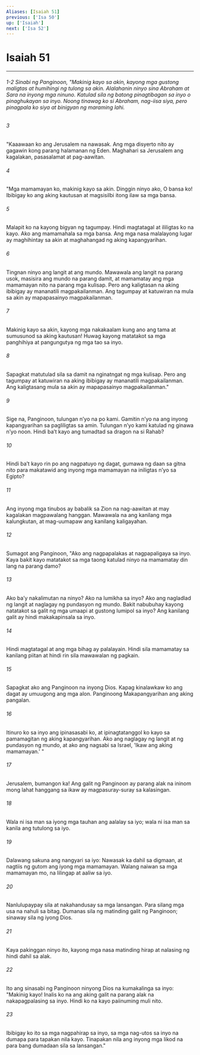```yaml
---
Aliases: [Isaiah 51]
previous: ['Isa 50']
up: ['Isaiah']
next: ['Isa 52']
---
```

# Isaiah 51

***
###### 1-2 Sinabi ng Panginoon, "Makinig kayo sa akin, kayong mga gustong maligtas at humihingi ng tulong sa akin. Alalahanin ninyo sina Abraham at Sara na inyong mga ninuno. Katulad sila ng batong pinagtibagan sa inyo o pinaghukayan sa inyo. Noong tinawag ko si Abraham, nag-iisa siya, pero pinagpala ko siya at binigyan ng maraming lahi. 


###### 3 


"Kaaawaan ko ang Jerusalem na nawasak. Ang mga disyerto nito ay gagawin kong parang halamanan ng Eden. Maghahari sa Jerusalem ang kagalakan, pasasalamat at pag-aawitan. 


###### 4 


"Mga mamamayan ko, makinig kayo sa akin. Dinggin ninyo ako, O bansa ko! Ibibigay ko ang aking kautusan at magsisilbi itong ilaw sa mga bansa. 


###### 5 


Malapit ko na kayong bigyan ng tagumpay. Hindi magtatagal at ililigtas ko na kayo. Ako ang mamamahala sa mga bansa. Ang mga nasa malalayong lugar ay maghihintay sa akin at maghahangad ng aking kapangyarihan. 


###### 6 


Tingnan ninyo ang langit at ang mundo. Mawawala ang langit na parang usok, masisira ang mundo na parang damit, at mamamatay ang mga mamamayan nito na parang mga kulisap. Pero ang kaligtasan na aking ibibigay ay mananatili magpakailanman. Ang tagumpay at katuwiran na mula sa akin ay mapapasainyo magpakailanman. 


###### 7 


Makinig kayo sa akin, kayong mga nakakaalam kung ano ang tama at sumusunod sa aking kautusan! Huwag kayong matatakot sa mga panghihiya at pangungutya ng mga tao sa inyo. 


###### 8 


Sapagkat matutulad sila sa damit na nginatngat ng mga kulisap. Pero ang tagumpay at katuwiran na aking ibibigay ay mananatili magpakailanman. Ang kaligtasang mula sa akin ay mapapasainyo magpakailanman." 


###### 9 


Sige na, Panginoon, tulungan nʼyo na po kami. Gamitin nʼyo na ang inyong kapangyarihan sa pagliligtas sa amin. Tulungan nʼyo kami katulad ng ginawa nʼyo noon. Hindi baʼt kayo ang tumadtad sa dragon na si Rahab? 


###### 10 


Hindi baʼt kayo rin po ang nagpatuyo ng dagat, gumawa ng daan sa gitna nito para makatawid ang inyong mga mamamayan na iniligtas nʼyo sa Egipto? 


###### 11 


Ang inyong mga tinubos ay babalik sa Zion na nag-aawitan at may kagalakan magpawalang hanggan. Mawawala na ang kanilang mga kalungkutan, at mag-uumapaw ang kanilang kaligayahan. 


###### 12 


Sumagot ang Panginoon, "Ako ang nagpapalakas at nagpapaligaya sa inyo. Kaya bakit kayo matatakot sa mga taong katulad ninyo na mamamatay din lang na parang damo? 


###### 13 


Ako baʼy nakalimutan na ninyo? Ako na lumikha sa inyo? Ako ang nagladlad ng langit at naglagay ng pundasyon ng mundo. Bakit nabubuhay kayong natatakot sa galit ng mga umaapi at gustong lumipol sa inyo? Ang kanilang galit ay hindi makakapinsala sa inyo. 


###### 14 


Hindi magtatagal at ang mga bihag ay palalayain. Hindi sila mamamatay sa kanilang piitan at hindi rin sila mawawalan ng pagkain. 


###### 15 


Sapagkat ako ang Panginoon na inyong Dios. Kapag kinalawkaw ko ang dagat ay umuugong ang mga alon. Panginoong Makapangyarihan ang aking pangalan. 


###### 16 


Itinuro ko sa inyo ang ipinasasabi ko, at ipinagtatanggol ko kayo sa pamamagitan ng aking kapangyarihan. Ako ang naglagay ng langit at ng pundasyon ng mundo, at ako ang nagsabi sa Israel, 'Ikaw ang aking mamamayan.' " 


###### 17 


Jerusalem, bumangon ka! Ang galit ng Panginoon ay parang alak na ininom mong lahat hanggang sa ikaw ay magpasuray-suray sa kalasingan. 


###### 18 


Wala ni isa man sa iyong mga tauhan ang aalalay sa iyo; wala ni isa man sa kanila ang tutulong sa iyo. 


###### 19 


Dalawang sakuna ang nangyari sa iyo: Nawasak ka dahil sa digmaan, at nagtiis ng gutom ang iyong mga mamamayan. Walang naiwan sa mga mamamayan mo, na lilingap at aaliw sa iyo. 


###### 20 


Nanlulupaypay sila at nakahandusay sa mga lansangan. Para silang mga usa na nahuli sa bitag. Dumanas sila ng matinding galit ng Panginoon; sinaway sila ng iyong Dios. 


###### 21 


Kaya pakinggan ninyo ito, kayong mga nasa matinding hirap at nalasing ng hindi dahil sa alak. 


###### 22 


Ito ang sinasabi ng Panginoon ninyong Dios na kumakalinga sa inyo: "Makinig kayo! Inalis ko na ang aking galit na parang alak na nakapagpalasing sa inyo. Hindi ko na kayo paiinuming muli nito. 


###### 23 


Ibibigay ko ito sa mga nagpahirap sa inyo, sa mga nag-utos sa inyo na dumapa para tapakan nila kayo. Tinapakan nila ang inyong mga likod na para bang dumadaan sila sa lansangan."
